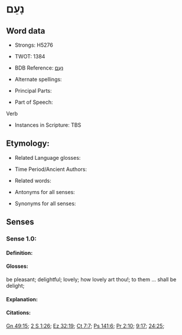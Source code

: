 # נָעֵם

<!-- Status: S2="NeedsEdits" -->
<!-- Lexica used for edits:   -->

## Word data

* Strongs: H5276

* TWOT: 1384

* BDB Reference: [נָעֵם](rc://en/bdb/dict/n.ed.aa)

* Alternate spellings:

* Principal Parts:

* Part of Speech:

Verb

* Instances in Scripture: TBS

## Etymology:

* Related Language glosses:

* Time Period/Ancient Authors:

* Related words:

* Antonyms for all senses:

* Synonyms for all senses:

## Senses

### Sense 1.0:

#### Definition:

#### Glosses:

be pleasant; delightful; lovely; how lovely art thou!; to them ... shall be delight; 

#### Explanation:

#### Citations:

[Gn 49:15](rc://he/uhb/book/gen/49/15); [2 S 1:26](rc://he/uhb/book/2sa/1/26); [Ez 32:19](rc://he/uhb/book/ezk/32/19); [Ct 7:7](rc://he/uhb/book/sng/7/7); [Ps 141:6](rc://he/uhb/book/psa/141/6); [Pr 2:10](rc://he/uhb/book/pro/2/10); [9:17](rc://he/uhb/book/pro/9/17); [24:25](rc://he/uhb/book/pro/24/25); 

